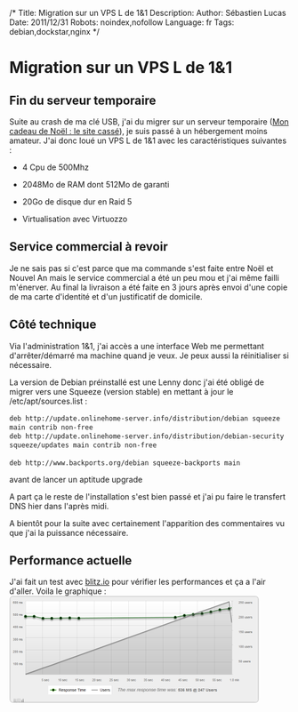 /*
Title: Migration sur un VPS L de 1&1
Description: 
Author: Sébastien Lucas
Date: 2011/12/31
Robots: noindex,nofollow
Language: fr
Tags: debian,dockstar,nginx
*/
# Migration sur un VPS L de 1&1

## Fin du serveur temporaire
Suite au crash de ma clé USB, j'ai du migrer sur un serveur temporaire ([Mon cadeau de Noël : le site cassé](/blog/cadeau-noel-site-out)), je suis passé à un hébergement moins amateur. J'ai donc loué un VPS L de 1&1 avec les caractéristiques suivantes :

*	4 Cpu de 500Mhz

*	2048Mo de RAM dont 512Mo de garanti

*	20Go de disque dur en Raid 5

*	Virtualisation avec Virtuozzo

## Service commercial à revoir

Je ne sais pas si c'est parce que ma commande s'est faite entre Noël et Nouvel An mais le service commercial a été un peu mou et j'ai même failli m'énerver. Au final la livraison a été faite en 3 jours après envoi d'une copie de ma carte d'identité et d'un justificatif de domicile.
## Côté technique

Via l'administration 1&1, j'ai accès a une interface Web me permettant d'arrêter/démarré ma machine quand je veux. Je peux aussi la réinitialiser si nécessaire.

La version de Debian préinstallé est une Lenny donc j'ai été obligé de migrer vers une Squeeze (version stable) en mettant à jour le /etc/apt/sources.list :
```
deb http://update.onlinehome-server.info/distribution/debian squeeze main contrib non-free
deb http://update.onlinehome-server.info/distribution/debian-security squeeze/updates main contrib non-free

deb http://www.backports.org/debian squeeze-backports main
```
avant de lancer un 
  aptitude upgrade
  
A part ça le reste de l'installation s'est bien passé et j'ai pu faire le transfert DNS hier dans l'après midi.

A bientôt pour la suite avec certainement l'apparition des commentaires vu que j'ai la puissance nécessaire.
## Performance actuelle

J'ai fait un test avec [blitz.io](http://blitz.io/gb8bLRUrhuEzl) pour vérifier les performances et ça a l'air d'aller. Voila le graphique :
![Image](/blog/responsetimes.png)
